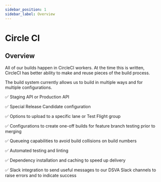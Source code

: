 ```yaml
---
sidebar_position: 1
sidebar_label: Overview
---
```

# Circle CI

## Overview
All of our builds happen in CircleCI workers. At the time this is written, CircleCI has better ability to make and reuse pieces of the build process. 

The build system currently allows us to build in multiple ways and for multiple configurations.

:white_check_mark:  Staging API or Production API

:white_check_mark:  Special Release Candidate configuration

:white_check_mark:  Options to upload to a specific lane or Test Flight group

:white_check_mark:  Configurations to create one-off builds for feature branch testing prior to merging

:white_check_mark:  Queueing capabilities to avoid build collisions on build numbers

:white_check_mark:  Automated testing and linting

:white_check_mark:  Dependency installation and caching to speed up delivery

:white_check_mark:  Slack integration to send useful messages to our DSVA Slack channels to raise errors and to indicate success
